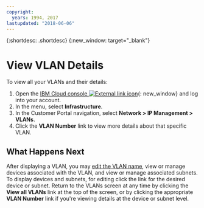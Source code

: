 ```yaml
---
copyright:
  years: 1994, 2017
lastupdated: "2018-06-06"
---
```

{:shortdesc: .shortdesc}
{:new_window: target="_blank"}

# View VLAN Details

To view all your VLANs and their details:

1. Open the [IBM Cloud console ![External link icon](../../icons/launch-glyph.svg "External link icon")](https://control.bluemix.net/){: new_window} and log into your account.
2. In the menu, select **Infrastructure**.
3. In the Customer Portal navigation, select **Network > IP Management > VLANs**.
4. Click the **VLAN Number** link to view more details about that specific VLAN.

## What Happens Next

After displaying a VLAN, you may [edit the VLAN name](edit-vlan.html), view or manage devices associated with the VLAN, and view or manage associated subnets. To display devices and subnets, for editing click the link for the desired device or subnet. Return to the VLANs screen at any time by clicking the **View all VLANs** link at the top of the screen, or by clicking the appropriate **VLAN Number** link if you're viewing details at the device or subnet level.
